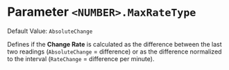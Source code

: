 # Parameter `<NUMBER>.MaxRateType`
Default Value: `AbsoluteChange`

Defines if the **Change Rate** is calculated as the difference between the last two readings (`AbsoluteChange` = difference) or
as the difference normalized to the interval (`RateChange` = difference per minute).
